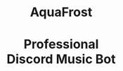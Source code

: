 <h1 class="a" align="center">AquaFrost</h1>
<h1 align="center">Professional<br>Discord Music Bot</h1>
